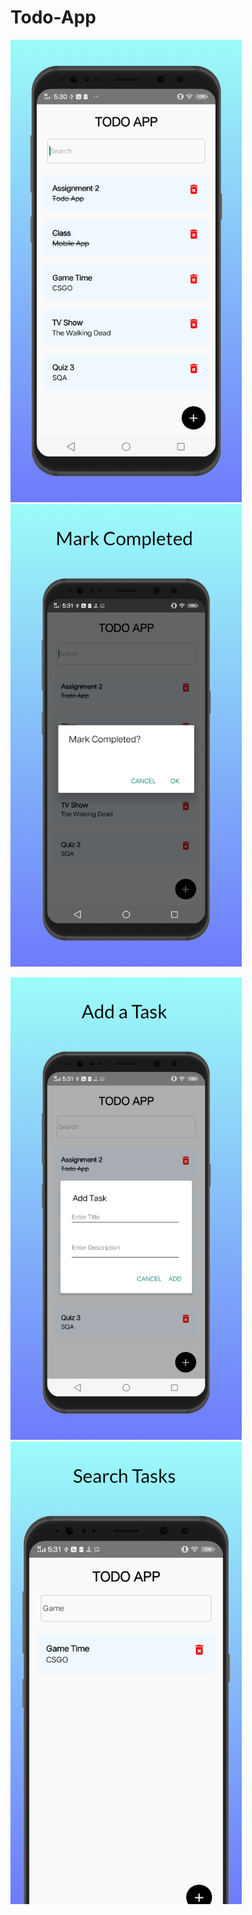 # Todo-App

<img src="android/Images/screen_1.png" width="370"><img src="android/Images/screen_2.png" width="370">

<img src="android/Images/screen_3.png" width="370"><img src="android/Images/screen_4.png" width="370">
